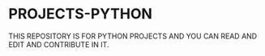 # PROJECTS-PYTHON
THIS REPOSITORY IS FOR PYTHON PROJECTS AND YOU CAN READ AND EDIT AND CONTRIBUTE IN IT.
